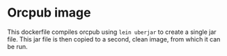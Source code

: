 # Orcpub image
This dockerfile compiles orcpub using `lein uberjar` to create a single jar file. This jar file is then copied to a second, clean image, from which it can be run. 

